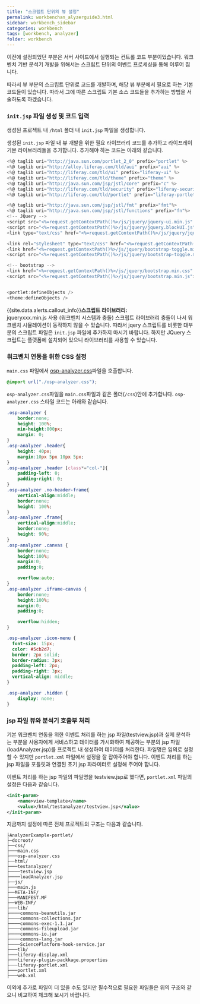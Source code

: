 ```yaml
---
title: "스크립트 단위의 뷰 설정"
permalink: workbenchan_alyzerguide3.html
sidebar: workbench_sidebar
categories: workbench
tags: [workbench, analyzer]
folder: workbench
---
```


이전에 설정되었던 부분은 서버 사이드에서 실행되는 컨트롤 코드 부분이었습니다.
워크벤치 기반 분석기 개발을 위해서는 스크립트 단위의 이벤트 프로세싱을 통해 이루어 집니다.

따라서 뷰 부분의 스크립트 단위로 코드를 개발하며, 해당 뷰 부분에서 필요로 하는 기본 코드들이 있습니다. 따라서 그에 따른 스크립트 기본 소스 코드들을 추가하는 방법을 서술하도록 하겠습니다.

### `init.jsp` 파일 생성 및 코드 입력
생성된 프로젝트 내 `/html` 폴더 내 `init.jsp` 파일을 생성합니다.

생성된 `init.jsp` 파일 내 뷰 개발을 위한 필요 라이브러리 코드를 추가하고 라이프레이 기본 라이브러리들을 추가합니다.
추가해야 하는 코드는 아래와 같습니다.

```javascript
<%@ taglib uri="http://java.sun.com/portlet_2_0" prefix="portlet" %>
<%@ taglib uri="http://alloy.liferay.com/tld/aui" prefix="aui" %>
<%@ taglib uri="http://liferay.com/tld/ui" prefix="liferay-ui" %>
<%@ taglib uri="http://liferay.com/tld/theme" prefix="theme" %>
<%@ taglib uri="http://java.sun.com/jsp/jstl/core" prefix="c" %>
<%@ taglib uri="http://liferay.com/tld/security" prefix="liferay-security" %>
<%@ taglib uri="http://liferay.com/tld/portlet" prefix="liferay-portlet" %>

<%@ taglib uri="http://java.sun.com/jsp/jstl/fmt" prefix="fmt"%>
<%@ taglib uri="http://java.sun.com/jsp/jstl/functions" prefix="fn"%>
<!-- JQuery -->
<script src="<%=request.getContextPath()%>/js/jquery/jquery-ui.min.js" ></script>
<script src="<%=request.getContextPath()%>/js/jquery/jquery.blockUI.js" ></script>
<link type="text/css" href="<%=request.getContextPath()%>/js/jquery/jquery-ui.css" rel="stylesheet" />

<link rel="stylesheet" type="text/css" href="<%=request.getContextPath()%>/css/main.css">
<link href="<%=request.getContextPath()%>/js/jquery/bootstrap-toggle.min.css" rel="stylesheet">
<script src="<%=request.getContextPath()%>/js/jquery/bootstrap-toggle.min.js"></script>

<!-- bootstrap -->
<link href="<%=request.getContextPath()%>/js/jquery/bootstrap.min.css" rel="stylesheet">
<script src="<%=request.getContextPath()%>/js/jquery/bootstrap.min.js"></script>


<portlet:defineObjects />
<theme:defineObjects />

```

{{site.data.alerts.callout_info}}<b>스크립트 라이브러리:</b> <br>jqueryxxx.min.js 사용 (워크벤치 시스템과 충돌) 스크립트 라이브러리 충돌이 나서 워크벤치 시뮬레이션이 동작하지 않을 수 있습니다. 따라서 jqery 스크립트를 비롯한 대부분의 스크립트 파일은 `init.jsp` 파일에 추가하지 마시기 바랍니다. 하지만 JQuery 스크립트는 플랫폼에 설치되어 있으니 라이브러리를 사용할 수 있습니다.



### 워크벤치 연동을 위한 CSS 설정

`main.css` 파일에서 [osp-analyzer.css](/assets/OSPLibrary/osp-analyzer.css "분석기 스타일")파일을 호출합니다.
```css
@import url("./osp-analyzer.css");
```

`osp-analyzer.css`파일을 `main.css`파일과 같은 폴더(`/css`)안에 추가합니다.
`osp-analyzer.css` 스타일 코드는 아래와 같습니다.
```css
.osp-analyzer {
	border:none;
	height: 100%;
   	min-height:800px;
   	margin: 0;
}
.osp-analyzer .header{
	height: 40px;
	margin:10px 5px 10px 5px;
}
.osp-analyzer .header [class*="col-"]{
	padding-left: 0;
	padding-right: 0;
}
.osp-analyzer .no-header-frame{
	vertical-align:middle;
	border:none;
	height: 100%;
}
.osp-analyzer .frame{
	vertical-align:middle;
	border:none;
	height: 90%;
}
.osp-analyzer .canvas {
   	border:none;
   	height:100%;
   	margin:0;
   	padding:0;

   	overflow:auto;
}
.osp-analyzer .iframe-canvas {
   	border:none;
   	height:100%;
   	margin:0;
   	padding:0;

   	overflow:hidden;
}

.osp-analyzer .icon-menu {
  font-size: 15px;
  color: #5cb2d7;
  border: 2px solid;
  border-radius: 3px;
  padding-left: 2px;
  padding-right: 3px;
  vertical-align: middle;
}

.osp-analyzer .hidden {
	display: none;
}
```

### jsp 파일 뷰와 분석기 호출부 처리
기본 워크벤치 연동을 위한 이벤트 처리를 하는 jsp 파일(testview.jsp)과 실제 분석하는 부분을 사용자에게 서비스하고 데이터를 가시화하여 제공하는 부분의 jsp 파일(loadAnalyzer.jsp)를 프로젝트 내 생성하여 데이터를 처리한다. 파일명은 임의로 설정할 수 있지만 `portlet.xml` 파일에서 설정을 잘 잡아주어야 합니다. 이벤트 처리를 하는 jsp 파일을 포틀릿과 연결된 초기 jsp 파라미터로 설정해 주어야 합니다.

이벤트 처리를 하는 jsp 파일의 파일명을 testview.jsp로 했다면, `portlet.xml` 파일의 설정은 다음과 같습니다.

```xml
<init-param>
	<name>view-template</name>
	<value>/html/testanalyzer/testview.jsp</value>
</init-param>
```


지금까지 설정에 따른 전체 프로젝트의 구조는 다음과 같습니다.
```terminal
├AnalyzerExample-portlet/
├─docroot/
├──css/
├───main.css
├───osp-analyzer.css
├──html/
├───testanalyzer/
├────testview.jsp
├────loadAnalyzer.jsp
├──js/
├───main.js
├──META-INF/
├───MANIFEST.MF
├──WEB-INF/
├───lib/
├────commons-beanutils.jar
├────commons-collections.jar
├────commons-exec-1.1.jar
├────commons-fileupload.jar
├────commons-io.jar
├────commons-lang.jar
├────SciencePlatform-hook-service.jar
├───tlb/
├───liferay-display.xml
├───liferay-plugin-packkage.properties
├───liferay-portlet.xml
├───portlet.xml
├───web.xml
```

이외에 추가로 파일이 더 있을 수도 있지만 필수적으로 필요한 파일들은 위의 구조와 같으니 비교하여 체크해 보시기 바랍니다.
